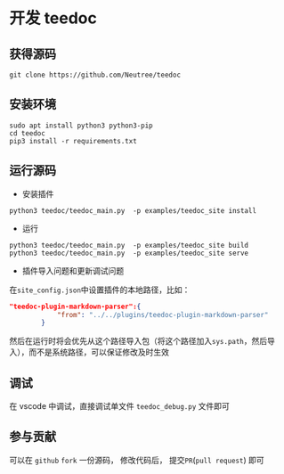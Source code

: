 开发 teedoc
===========


## 获得源码

```
git clone https://github.com/Neutree/teedoc
```

## 安装环境

```
sudo apt install python3 python3-pip
cd teedoc
pip3 install -r requirements.txt
```



## 运行源码

* 安装插件

```
python3 teedoc/teedoc_main.py  -p examples/teedoc_site install
```

* 运行

```
python3 teedoc/teedoc_main.py  -p examples/teedoc_site build
python3 teedoc/teedoc_main.py  -p examples/teedoc_site serve
```

* 插件导入问题和更新调试问题

在`site_config.json`中设置插件的本地路径，比如：
```json
"teedoc-plugin-markdown-parser":{
            "from": "../../plugins/teedoc-plugin-markdown-parser"
        }
```
然后在运行时将会优先从这个路径导入包（将这个路径加入`sys.path`，然后导入），而不是系统路径，可以保证修改及时生效




## 调试

在 vscode 中调试，直接调试单文件 `teedoc_debug.py` 文件即可


## 参与贡献

可以在 `github` `fork` 一份源码， 修改代码后， 提交`PR`(`pull request`) 即可






